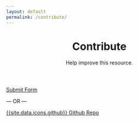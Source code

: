 ```yaml
---
layout: default
permalink: /contribute/
---
```



<header class="container py-4 mt-5">
  <div class="text-center">
    <h1 class="display-6 fw-bold mb-3">Contribute</h1>
    <p class="col-md-10 col-lg-8 mx-auto lead">
      Help improve this resource.
    </p>
  </div>
</header>

<section class="container py-4">
  <div class="text-center">
    <p>
      <a href="https://docs.google.com/forms/d/e/1FAIpQLSfv_5hHRCA8-TvujWP5WCj8DMhGScSXRwhTCKT360ezYvhrDw/viewform" target="_blank" class="btn btn-outline-dark btn-lg px-4 m-1">
        Submit Form
      </a>
    </p>
    <div class="my-3">&#8212; OR &#8212;</div>
    <p>
      <a href="https://github.com/etheralpha/clientdiversity-org" target="_blank" class="btn btn-outline-dark btn-lg px-4 m-1">
        <span class="me-2 d-inline">{{site.data.icons.github}}</span>
        Github Repo
      </a>
    </p>
  </div>
</section>

